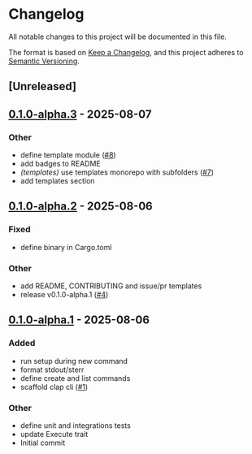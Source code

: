 # Changelog

All notable changes to this project will be documented in this file.

The format is based on [Keep a Changelog](https://keepachangelog.com/en/1.0.0/),
and this project adheres to [Semantic Versioning](https://semver.org/spec/v2.0.0.html).

## [Unreleased]

## [0.1.0-alpha.3](https://github.com/sripwoud/cza/compare/v0.1.0-alpha.2...v0.1.0-alpha.3) - 2025-08-07

### Other

- define template module ([#8](https://github.com/sripwoud/cza/pull/8))
- add badges to README
- _(templates)_ use templates monorepo with subfolders ([#7](https://github.com/sripwoud/cza/pull/7))
- add templates section

## [0.1.0-alpha.2](https://github.com/sripwoud/cza/compare/v0.1.0-alpha.1...v0.1.0-alpha.2) - 2025-08-06

### Fixed

- define binary in Cargo.toml

### Other

- add README, CONTRIBUTING and issue/pr templates
- release v0.1.0-alpha.1 ([#4](https://github.com/sripwoud/cza/pull/4))

## [0.1.0-alpha.1](https://github.com/sripwoud/cza/releases/tag/v0.1.0-alpha.1) - 2025-08-06

### Added

- run setup during new command
- format stdout/sterr
- define create and list commands
- scaffold clap cli ([#1](https://github.com/sripwoud/cza/pull/1))

### Other

- define unit and integrations tests
- update Execute trait
- Initial commit
